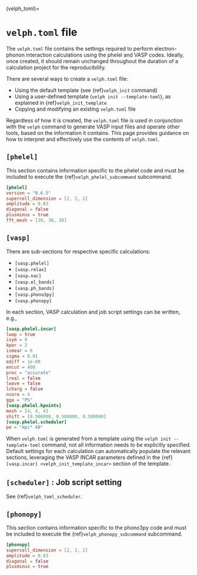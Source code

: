 (velph_toml)=
# `velph.toml` file

The `velph.toml` file contains the settings required to perform electron-phonon
interaction calculations using the phelel and VASP codes. Ideally, once created,
it should remain unchanged throughout the duration of a calculation project for
the reproducibility.

There are several ways to create a `velph.toml` file:

- Using the default template (see {ref}`velph_init` command)
- Using a user-defined template (`velph init --template-toml`), as explained in
  {ref}`velph_init_template`
- Copying and modifying an existing `velph.toml` file

Regardless of how it is created, the `velph.toml` file is used in conjunction
with the `velph` command to generate VASP input files and operate other tools,
based on the information it contains. This page provides guidance on how to
interpret and effectively use the contents of `velph.toml`.

## `[phelel]`

This section contains information specific to the phelel code and must be
included to execute the {ref}`velph_phelel_subcommand` subcommand.

```toml
[phelel]
version = "0.6.5"
supercell_dimension = [2, 2, 2]
amplitude = 0.03
diagonal = false
plusminus = true
fft_mesh = [30, 30, 30]
```

## `[vasp]`

There are sub-sections for respective specific calculations:

- `[vasp.phelel]`
- `[vasp.relax]`
- `[vasp.nac]`
- `[vasp.el_bands]`
- `[vasp.ph_bands]`
- `[vasp.phono3py]`
- `[vasp.phonopy]`

In each section, VASP calculation and job script settings can be written, e.g.,

```toml
[vasp.phelel.incar]
lwap = true
isym = 0
kpar = 2
ismear = 0
sigma = 0.01
ediff = 1e-08
encut = 400
prec = "accurate"
lreal = false
lwave = false
lcharg = false
ncore = 4
gga = "PS"
[vasp.phelel.kpoints]
mesh = [4, 4, 4]
shift = [0.500000, 0.500000, 0.500000]
[vasp.phelel.scheduler]
pe = "mpi* 48"
```

When `velph.toml` is generated from a template using the `velph init
--template-toml` command, not all information needs to be explicitly specified.
Default settings for each calculation can automatically populate the relevant
sections, leveraging the VASP INCAR parameters defined in the {ref}`[vasp.incar]
<velph_init_template_incar>` section of the template.

## `[scheduler]` : Job script setting

See {ref}`velph_toml_scheduler`.

## `[phonopy]`

This section contains information specific to the phono3py code and must be
included to execute the {ref}`velph_phonopy_subcommand` subcommand.

```toml
[phonopy]
supercell_dimension = [2, 2, 2]
amplitude = 0.03
diagonal = false
plusminus = true
```
